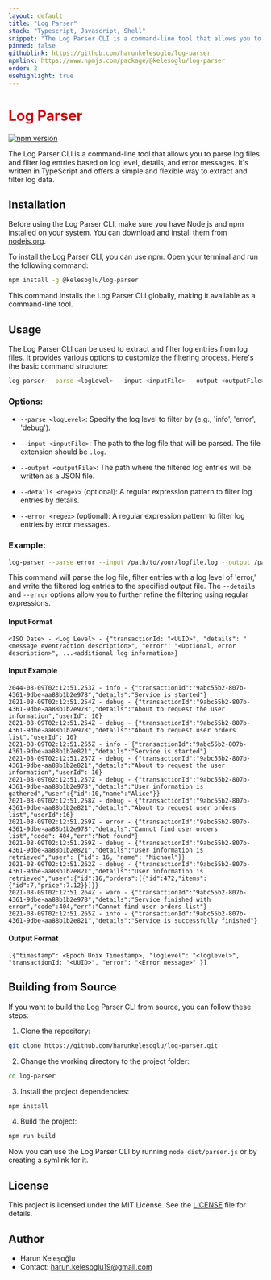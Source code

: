 ```yaml
---
layout: default
title: "Log Parser"
stack: "Typescript, Javascript, Shell"
snippet: "The Log Parser CLI is a command-line tool that allows you to parse log files and filter log entries based on log level, details, and error messages."
pinned: false
githublink: https://github.com/harunkelesoglu/log-parser
npmlink: https://www.npmjs.com/package/@kelesoglu/log-parser
order: 2
usehighlight: true
---
```


<h1 style="color: #cc0000" class="venenosa">Log Parser</h1>  

[![npm version](https://badge.fury.io/js/@kelesoglu%2Flog-parser.svg)](https://badge.fury.io/js/@kelesoglu%2Flog-parser)

The Log Parser CLI is a command-line tool that allows you to parse log files and filter log entries based on log level, details, and error messages. It's written in TypeScript and offers a simple and flexible way to extract and filter log data.

## Installation

Before using the Log Parser CLI, make sure you have Node.js and npm installed on your system. You can download and install them from [nodejs.org](https://nodejs.org/).

To install the Log Parser CLI, you can use npm. Open your terminal and run the following command:

```bash
npm install -g @kelesoglu/log-parser
```

This command installs the Log Parser CLI globally, making it available as a command-line tool.

## Usage

The Log Parser CLI can be used to extract and filter log entries from log files. It provides various options to customize the filtering process. Here's the basic command structure:

```bash
log-parser --parse <logLevel> --input <inputFile> --output <outputFile> --details <regex> --error <regex>
```

### Options:

- `--parse <logLevel>`: Specify the log level to filter by (e.g., 'info', 'error', 'debug').

- `--input <inputFile>`: The path to the log file that will be parsed. The file extension should be `.log`.

- `--output <outputFile>`: The path where the filtered log entries will be written as a JSON file.

- `--details <regex>` (optional): A regular expression pattern to filter log entries by details.

- `--error <regex>` (optional): A regular expression pattern to filter log entries by error messages.

### Example:

```bash
log-parser --parse error --input /path/to/your/logfile.log --output /path/to/outputfile.json --details ".*failed.*" --error ".*timeout.*"
```

This command will parse the log file, filter entries with a log level of 'error,' and write the filtered log entries to the specified output file. The `--details` and `--error` options allow you to further refine the filtering using regular expressions.

#### Input Format

```text
<ISO Date> - <Log Level> - {"transactionId: "<UUID>", "details": "<message event/action description>", "error": "<Optional, error description>", ...<additional log information>}
```

#### Input Example

```text
2044-08-09T02:12:51.253Z - info - {"transactionId":"9abc55b2-807b-4361-9dbe-aa88b1b2e978","details":"Service is started"}
2021-08-09T02:12:51.254Z - debug - {"transactionId":"9abc55b2-807b-4361-9dbe-aa88b1b2e978","details":"About to request the user information","userId": 10}
2021-08-09T02:12:51.254Z - debug - {"transactionId":"9abc55b2-807b-4361-9dbe-aa88b1b2e978","details":"About to request user orders list","userId": 10}
2021-08-09T02:12:51.255Z - info - {"transactionId":"9abc55b2-807b-4361-9dbe-aa88b1b2e821","details":"Service is started"}
2021-08-09T02:12:51.257Z - debug - {"transactionId":"9abc55b2-807b-4361-9dbe-aa88b1b2e821","details":"About to request the user information","userId": 16}
2021-08-09T02:12:51.257Z - debug - {"transactionId":"9abc55b2-807b-4361-9dbe-aa88b1b2e978","details":"User information is gathered","user":{"id":10,"name":"Alice"}}
2021-08-09T02:12:51.258Z - debug - {"transactionId":"9abc55b2-807b-4361-9dbe-aa88b1b2e821","details":"About to request user orders list","userId":16}
2021-08-09T02:12:51.259Z - error - {"transactionId":"9abc55b2-807b-4361-9dbe-aa88b1b2e978","details":"Cannot find user orders list","code": 404,"err":"Not found"}
2021-08-09T02:12:51.259Z - debug - {"transactionId":"9abc55b2-807b-4361-9dbe-aa88b1b2e821","details":"User information is retrieved","user": {"id": 16, "name": "Michael"}}
2021-08-09T02:12:51.262Z - debug - {"transactionId":"9abc55b2-807b-4361-9dbe-aa88b1b2e821","details":"User information is retrieved","user":{"id":16,"orders":[{"id":472,"items":{"id":7,"price":7.12}}]}}
2021-08-09T02:12:51.264Z - warn - {"transactionId":"9abc55b2-807b-4361-9dbe-aa88b1b2e978","details":"Service finished with error","code":404,"err":"Cannot find user orders list"}
2021-08-09T02:12:51.265Z - info - {"transactionId":"9abc55b2-807b-4361-9dbe-aa88b1b2e821","details":"Service is successfully finished"}
```

#### Output Format

```text
[{"timestamp": <Epoch Unix Timestamp>, "loglevel": "<loglevel>", "transactionId: "<UUID>", "error": "<Error message>" }]
```

## Building from Source

If you want to build the Log Parser CLI from source, you can follow these steps:

1. Clone the repository:

```bash
git clone https://github.com/harunkelesoglu/log-parser.git
```

2. Change the working directory to the project folder:

```bash
cd log-parser
```

3. Install the project dependencies:

```bash
npm install
```

4. Build the project:

```bash
npm run build
```

Now you can use the Log Parser CLI by running `node dist/parser.js` or by creating a symlink for it.

## License

This project is licensed under the MIT License. See the [LICENSE](LICENSE) file for details.

## Author

- Harun Keleşoğlu
- Contact: [harun.kelesoglu19@gmail.com](mailto:harun.kelesoglu19@gmail.com)
